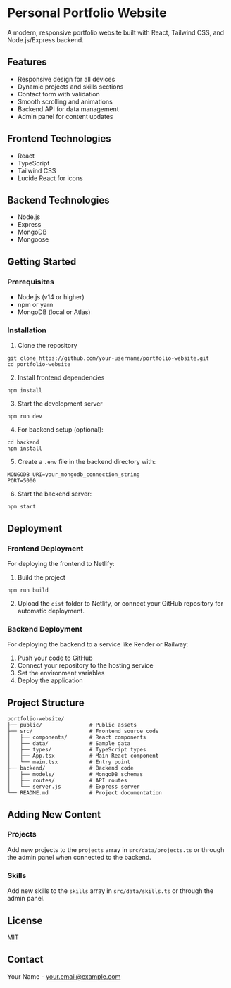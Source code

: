 # Personal Portfolio Website

A modern, responsive portfolio website built with React, Tailwind CSS, and Node.js/Express backend.

## Features

- Responsive design for all devices
- Dynamic projects and skills sections
- Contact form with validation
- Smooth scrolling and animations
- Backend API for data management
- Admin panel for content updates

## Frontend Technologies

- React
- TypeScript
- Tailwind CSS
- Lucide React for icons

## Backend Technologies

- Node.js
- Express
- MongoDB
- Mongoose

## Getting Started

### Prerequisites

- Node.js (v14 or higher)
- npm or yarn
- MongoDB (local or Atlas)

### Installation

1. Clone the repository
```
git clone https://github.com/your-username/portfolio-website.git
cd portfolio-website
```

2. Install frontend dependencies
```
npm install
```

3. Start the development server
```
npm run dev
```

4. For backend setup (optional):
```
cd backend
npm install
```

5. Create a `.env` file in the backend directory with:
```
MONGODB_URI=your_mongodb_connection_string
PORT=5000
```

6. Start the backend server:
```
npm start
```

## Deployment

### Frontend Deployment

For deploying the frontend to Netlify:

1. Build the project
```
npm run build
```

2. Upload the `dist` folder to Netlify, or connect your GitHub repository for automatic deployment.

### Backend Deployment

For deploying the backend to a service like Render or Railway:

1. Push your code to GitHub
2. Connect your repository to the hosting service
3. Set the environment variables
4. Deploy the application

## Project Structure

```
portfolio-website/
├── public/               # Public assets
├── src/                  # Frontend source code
│   ├── components/       # React components
│   ├── data/             # Sample data
│   ├── types/            # TypeScript types
│   ├── App.tsx           # Main React component
│   └── main.tsx          # Entry point
├── backend/              # Backend code
│   ├── models/           # MongoDB schemas
│   ├── routes/           # API routes
│   └── server.js         # Express server
└── README.md             # Project documentation
```

## Adding New Content

### Projects

Add new projects to the `projects` array in `src/data/projects.ts` or through the admin panel when connected to the backend.

### Skills

Add new skills to the `skills` array in `src/data/skills.ts` or through the admin panel.

## License

MIT

## Contact

Your Name - your.email@example.com